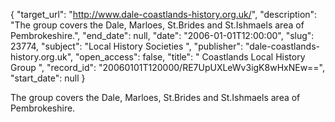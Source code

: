 {
  "target_url": "http://www.dale-coastlands-history.org.uk/", 
  "description": "The group covers the Dale, Marloes, St.Brides and St.Ishmaels area of Pembrokeshire.", 
  "end_date": null, 
  "date": "2006-01-01T12:00:00", 
  "slug": 23774, 
  "subject": "Local History Societies ", 
  "publisher": "dale-coastlands-history.org.uk", 
  "open_access": false, 
  "title": " Coastlands Local History Group ", 
  "record_id": "20060101T120000/RE7UpUXLeWv3igK8wHxNEw==", 
  "start_date": null
}

The group covers the Dale, Marloes, St.Brides and St.Ishmaels area of Pembrokeshire.